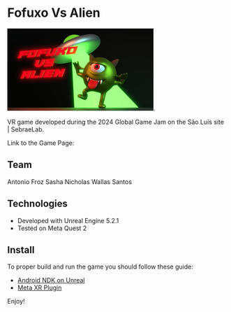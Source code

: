 # Fofuxo Vs Alien 


![Cover Image](Cape.jpg).


VR game developed during the 2024 Global Game Jam on the São Luís site | SebraeLab.

Link to the Game Page: 

## Team

Antonio Froz
Sasha Nicholas
Wallas Santos

## Technologies

- Developed with Unreal Engine 5.2.1
- Tested on Meta Quest 2

## Install


To proper build and run the game you should follow these guide:

- [Android NDK on Unreal](https://docs.unrealengine.com/5.0/en-US/how-to-set-up-android-sdk-and-ndk-for-your-unreal-engine-development-environment/)
- [Meta XR Plugin](https://developer.oculus.com/documentation/unreal/unreal-quick-start-guide-quest/)


Enjoy!